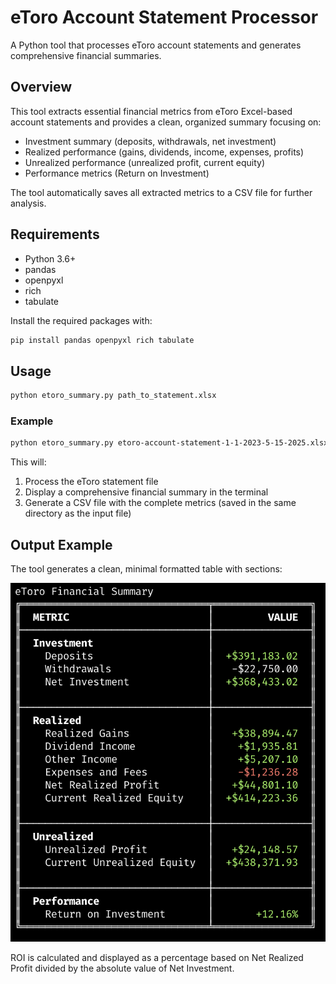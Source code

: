 # eToro Account Statement Processor

A Python tool that processes eToro account statements and generates comprehensive financial summaries.

## Overview

This tool extracts essential financial metrics from eToro Excel-based account statements and provides a clean, organized summary focusing on:

- Investment summary (deposits, withdrawals, net investment)
- Realized performance (gains, dividends, income, expenses, profits)
- Unrealized performance (unrealized profit, current equity)
- Performance metrics (Return on Investment)

The tool automatically saves all extracted metrics to a CSV file for further analysis.

## Requirements

- Python 3.6+
- pandas
- openpyxl
- rich
- tabulate

Install the required packages with:

```bash
pip install pandas openpyxl rich tabulate
```

## Usage

```bash
python etoro_summary.py path_to_statement.xlsx
```

### Example

```bash
python etoro_summary.py etoro-account-statement-1-1-2023-5-15-2025.xlsx
```

This will:
1. Process the eToro statement file
2. Display a comprehensive financial summary in the terminal
3. Generate a CSV file with the complete metrics (saved in the same directory as the input file)

## Output Example

The tool generates a clean, minimal formatted table with sections:

![alt text](example_output.png)

ROI is calculated and displayed as a percentage based on Net Realized Profit divided by the absolute value of Net Investment.


